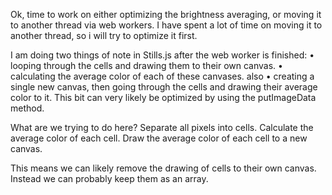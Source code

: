 Ok,
time to work on either optimizing the brightness averaging, or moving it to another thread via web workers.
I have spent a lot of time on moving it to another thread,
so i will try to optimize it first.

I am doing two things of note in Stills.js after the web worker is finished:
• looping through the cells and drawing them to their own canvas.
• calculating the average color of each of these canvases.
also
• creating a single new canvas, then going through the cells and drawing their average color to it.
This bit can very likely be optimized by using the putImageData method.

What are we trying to do here?
Separate all pixels into cells.
Calculate the average color of each cell.
Draw the average color of each cell to a new canvas.

This means we can likely remove the drawing of cells to their own canvas.
Instead we can probably keep them as an array.
